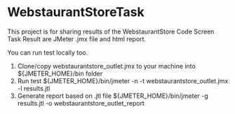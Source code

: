 # WebstaurantStoreTask

This project is for sharing results of the WebstaurantStore Code Screen Task
Result are JMeter .jmx file and html report.

You can run test locally too.
1. Clone/copy webstaurantstore_outlet.jmx to your machine into ${JMETER_HOME}/bin folder
2. Run test
   ${JMETER_HOME}/bin/jmeter -n -t webstaurantstore_outlet.jmx -l results.jtl
3. Generate report based on .jtl file
   ${JMETER_HOME}/bin/jmeter -g results.jtl -o webstaurantstore_outlet_report
